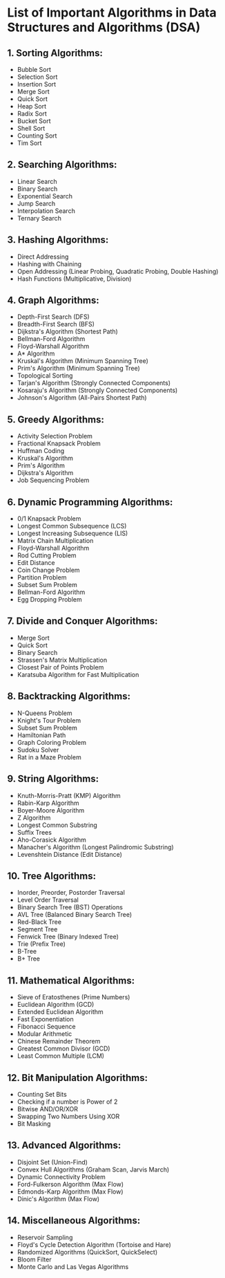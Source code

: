 
# List of Important Algorithms in Data Structures and Algorithms (DSA)

## 1. Sorting Algorithms:
   - Bubble Sort
   - Selection Sort
   - Insertion Sort
   - Merge Sort
   - Quick Sort
   - Heap Sort
   - Radix Sort
   - Bucket Sort
   - Shell Sort
   - Counting Sort
   - Tim Sort

## 2. Searching Algorithms:
   - Linear Search
   - Binary Search
   - Exponential Search
   - Jump Search
   - Interpolation Search
   - Ternary Search

## 3. Hashing Algorithms:
   - Direct Addressing
   - Hashing with Chaining
   - Open Addressing (Linear Probing, Quadratic Probing, Double Hashing)
   - Hash Functions (Multiplicative, Division)

## 4. Graph Algorithms:
   - Depth-First Search (DFS)
   - Breadth-First Search (BFS)
   - Dijkstra's Algorithm (Shortest Path)
   - Bellman-Ford Algorithm
   - Floyd-Warshall Algorithm
   - A* Algorithm
   - Kruskal's Algorithm (Minimum Spanning Tree)
   - Prim's Algorithm (Minimum Spanning Tree)
   - Topological Sorting
   - Tarjan's Algorithm (Strongly Connected Components)
   - Kosaraju's Algorithm (Strongly Connected Components)
   - Johnson's Algorithm (All-Pairs Shortest Path)

## 5. Greedy Algorithms:
   - Activity Selection Problem
   - Fractional Knapsack Problem
   - Huffman Coding
   - Kruskal's Algorithm
   - Prim's Algorithm
   - Dijkstra's Algorithm
   - Job Sequencing Problem

## 6. Dynamic Programming Algorithms:
   - 0/1 Knapsack Problem
   - Longest Common Subsequence (LCS)
   - Longest Increasing Subsequence (LIS)
   - Matrix Chain Multiplication
   - Floyd-Warshall Algorithm
   - Rod Cutting Problem
   - Edit Distance
   - Coin Change Problem
   - Partition Problem
   - Subset Sum Problem
   - Bellman-Ford Algorithm
   - Egg Dropping Problem

## 7. Divide and Conquer Algorithms:
   - Merge Sort
   - Quick Sort
   - Binary Search
   - Strassen's Matrix Multiplication
   - Closest Pair of Points Problem
   - Karatsuba Algorithm for Fast Multiplication

## 8. Backtracking Algorithms:
   - N-Queens Problem
   - Knight's Tour Problem
   - Subset Sum Problem
   - Hamiltonian Path
   - Graph Coloring Problem
   - Sudoku Solver
   - Rat in a Maze Problem

## 9. String Algorithms:
   - Knuth-Morris-Pratt (KMP) Algorithm
   - Rabin-Karp Algorithm
   - Boyer-Moore Algorithm
   - Z Algorithm
   - Longest Common Substring
   - Suffix Trees
   - Aho-Corasick Algorithm
   - Manacher's Algorithm (Longest Palindromic Substring)
   - Levenshtein Distance (Edit Distance)

## 10. Tree Algorithms:
   - Inorder, Preorder, Postorder Traversal
   - Level Order Traversal
   - Binary Search Tree (BST) Operations
   - AVL Tree (Balanced Binary Search Tree)
   - Red-Black Tree
   - Segment Tree
   - Fenwick Tree (Binary Indexed Tree)
   - Trie (Prefix Tree)
   - B-Tree
   - B+ Tree

## 11. Mathematical Algorithms:
   - Sieve of Eratosthenes (Prime Numbers)
   - Euclidean Algorithm (GCD)
   - Extended Euclidean Algorithm
   - Fast Exponentiation
   - Fibonacci Sequence
   - Modular Arithmetic
   - Chinese Remainder Theorem
   - Greatest Common Divisor (GCD)
   - Least Common Multiple (LCM)

## 12. Bit Manipulation Algorithms:
   - Counting Set Bits
   - Checking if a number is Power of 2
   - Bitwise AND/OR/XOR
   - Swapping Two Numbers Using XOR
   - Bit Masking

## 13. Advanced Algorithms:
   - Disjoint Set (Union-Find)
   - Convex Hull Algorithms (Graham Scan, Jarvis March)
   - Dynamic Connectivity Problem
   - Ford-Fulkerson Algorithm (Max Flow)
   - Edmonds-Karp Algorithm (Max Flow)
   - Dinic's Algorithm (Max Flow)

## 14. Miscellaneous Algorithms:
   - Reservoir Sampling
   - Floyd's Cycle Detection Algorithm (Tortoise and Hare)
   - Randomized Algorithms (QuickSort, QuickSelect)
   - Bloom Filter
   - Monte Carlo and Las Vegas Algorithms
  

